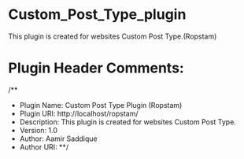 # Custom_Post_Type_plugin
This plugin is created for websites Custom Post Type.(Ropstam)

# Plugin Header Comments:

  /**
  * Plugin Name: Custom Post Type Plugin (Ropstam)
  * Plugin URI: http://localhost/ropstam/
  * Description: This plugin is created for websites Custom Post Type.
  * Version: 1.0
  * Author: Aamir Saddique
  * Author URI: 
  **/

